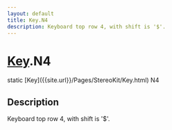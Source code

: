 ```yaml
---
layout: default
title: Key.N4
description: Keyboard top row 4, with shift is '$'.
---
```

# [Key]({{site.url}}/Pages/StereoKit/Key.html).N4

<div class='signature' markdown='1'>
static [Key]({{site.url}}/Pages/StereoKit/Key.html) N4
</div>

## Description
Keyboard top row 4, with shift is '$'.

